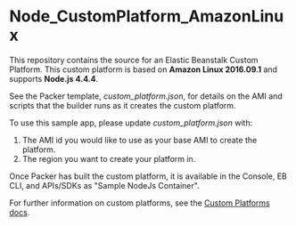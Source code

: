 Node_CustomPlatform_AmazonLinux
===============================
This repository contains the source for an Elastic Beanstalk Custom Platform.
This custom platform is based on **Amazon Linux 2016.09.1** and supports **Node.js 4.4.4**.

See the Packer template, *custom_platform.json*, for details on the AMI and
scripts that the builder runs as it creates the custom platform.

To use this sample app, please update *custom_platform.json* with:

1. The AMI id you would like to use as your base AMI to create the platform.
2. The region you want to create your platform in.


Once Packer has built the custom platform, it is available in the Console,
EB CLI, and APIs/SDKs as "Sample NodeJs Container".

For further information on custom platforms, see the
[Custom Platforms docs](http://docs.aws.amazon.com/elasticbeanstalk/latest/dg/custom-platforms.html).
